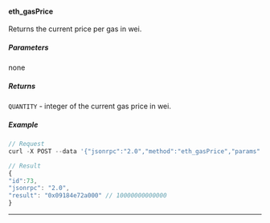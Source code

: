 
#### eth_gasPrice

Returns the current price per gas in wei.

##### Parameters
none

##### Returns

`QUANTITY` - integer of the current gas price in wei.

##### Example
```js
// Request
curl -X POST --data '{"jsonrpc":"2.0","method":"eth_gasPrice","params":[],"id":73}'

// Result
{
"id":73,
"jsonrpc": "2.0",
"result": "0x09184e72a000" // 10000000000000
}
```

***
